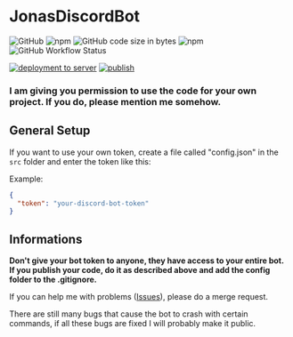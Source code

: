 # JonasDiscordBot

<img alt="GitHub" src="https://img.shields.io/github/license/jonasrdl/JonasDiscordBot"> <img alt="npm" src="https://img.shields.io/npm/v/jonasdiscordbot"> <img alt="GitHub code size in bytes" src="https://img.shields.io/github/languages/code-size/jonasrdl/JonasDiscordBot"> <img alt="npm" src="https://img.shields.io/npm/dt/jonasdiscordbot"><img alt="GitHub Workflow Status" src="https://img.shields.io/github/workflow/status/jonasrdl/JonasDiscordBot/Deploymeny%20(dev)">

[![deployment to server](https://github.com/jonasrdl/JonasDiscordBot/actions/workflows/deployment.yml/badge.svg?branch=master)](https://github.com/jonasrdl/JonasDiscordBot/actions/workflows/deployment.yml)
[![publish](https://github.com/jonasrdl/JonasDiscordBot/actions/workflows/publish.yml/badge.svg)](https://github.com/jonasrdl/JonasDiscordBot/actions/workflows/publish.yml)
### I am giving you permission to use the code for your own project. If you do, please mention me somehow.

## General Setup

If you want to use your own token, create a file called "config.json" in the `src` folder and enter the token like this:   

Example:
```json
{
  "token": "your-discord-bot-token"
}
```
## Informations

<b>Don't give your bot token to anyone, they have access to your entire bot. If you publish your code, do it as described above and add the config folder to the .gitignore.</b> 

If you can help me with problems ([Issues](https://github.com/jonasrdl/JonasDiscordBot/issues)), please do a merge request.

There are still many bugs that cause the bot to crash with certain commands, if all these bugs are fixed I will probably make it public.
